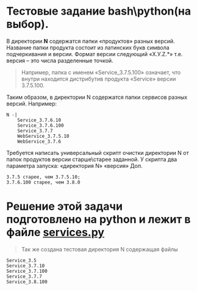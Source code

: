 # Тестовые задание bash\python(на выбор).

В директории **N** содержатся папки «продуктов» разных версий. Название папки продукта состоит из латинских букв символа подчеркивания и версии. Формат версии следующий «Х.У.Z.\*» т.е. версия – это числа разделенные точкой.

> Например, папка с именем «Service_3.7.5.100» означает, что внутри находится дистрибутив продукта «Service» версии 3.7.5.100.

Таким образом, в директории N содержатся папки сервисов разных версий. Например:

```
N -|
	Service_3.7.6.10
	Service_3.7.6.100
	Service_3.7.7
	WebService_3.7.5.10
	WebService_3.7.6
```

Требуется написать универсальный скрипт очистки директории N от папок продуктов версии старше\старее заданной. У скрипта два параметра запуска: «директория N» «версия»
Доп.

```
3.7.5 старее, чем 3.7.5.10;
3.7.6.100 старее, чем 3.8.0
```

# Решение этой задачи подготовлено на **python** и лежит в файле [services.py](./services.py)

> Так же создана тестовая директория N содержащая файлы

```
Service_3.5
Service_3.7.10
Service_3.7.100
Service_3.7.7
Service_3.8.100
```
